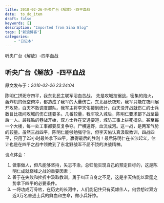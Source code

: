 ```yaml
---
title: 2010-02-26-听央广台《解放》-四平血战
date:  to_do_item
draft: false
keywords: []
description: "Imported from Sina Blog"
tags: ["新浪博客"]
categories: 
    - "日记本"
---
```

听央广台《解放》-四平血战
## 听央广台《解放》-四平血战

 原文发布于：*2010-02-26 23:24:04*

陈明仁拼死守四平，我东北民主联军浴血苦战。
先是攻城拉锯战，密集的炮火，轰炸机的低空俯冲，都造成了我军的大量伤亡。东北昼长夜短，我军只能在夜间展开攻势，白天不敢调度部队。我军主将李天佑接到统计，白天没开战就伤亡的士兵数目比夜间攻城的伤亡还要多。几番较量，我军攻入城后，陈明仁要求部下战至最后一人。最残酷的巷战开始，双方士兵在交通要道，城防工事上拼死搏杀，甚至每一个大楼，每一处工事都要反复争夺。尸横遍野，血流成河。这一战，是两军气势的较量。虽然三战四平，陈明仁能够勉强守住，但李天佑认真汲取教训，四战四平，只用了23小时最终拿下四平，赢得最后的胜利！最后陈明仁在长沙起义，估计也是在四平之战中领教到了东北野战军不屈不饶的决战精神。

谈点体会：

1. 做事做人，但凡能够坚持，矢志不渝，总归能实现自己的预定目标的，这是陈明仁成就巅峰之战的重要因素；
2. 善于在失败和挫折中汲取教训，勇于纠正自身之不足，这是李天佑能以雷霆之势拿下四平的必要条件。
3. 一将功成万骨枯，在历史的长河中，人们能记住只有英雄伟人，何尝想过双方近3万名普通士兵的鲜血和生命，做小兵好惨。


